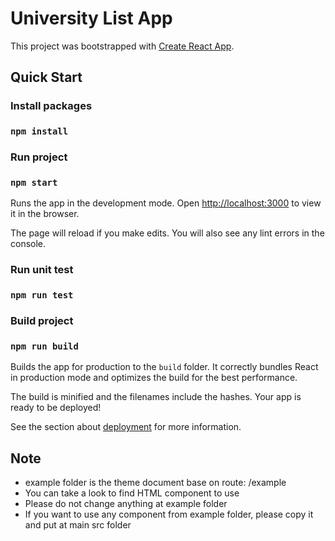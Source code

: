 
# University List App

This project was bootstrapped with [Create React App](https://github.com/facebook/create-react-app).

## Quick Start

### Install packages
### `npm install`

### Run project
### `npm start`

Runs the app in the development mode.
Open [http://localhost:3000](http://localhost:3000) to view it in the browser.

The page will reload if you make edits.
You will also see any lint errors in the console.
### Run unit test
### `npm run test`

### Build project
### `npm run build`

Builds the app for production to the `build` folder.
It correctly bundles React in production mode and optimizes the build for the best performance.

The build is minified and the filenames include the hashes.
Your app is ready to be deployed!

See the section about [deployment](https://facebook.github.io/create-react-app/docs/deployment) for more information.

## Note

 - example folder is the theme document base on route: /example
 - You can take a look to find HTML component to use
 - Please do not change anything at example folder
 - If you want to use any component from example folder, please copy it and put at main src folder
